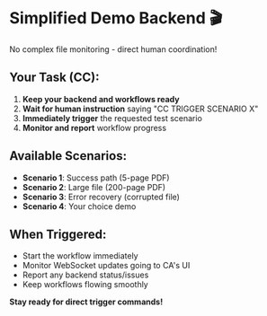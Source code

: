 # Simplified Demo Backend 🎬

No complex file monitoring - direct human coordination!

## Your Task (CC):
1. **Keep your backend and workflows ready**
2. **Wait for human instruction** saying "CC TRIGGER SCENARIO X"
3. **Immediately trigger** the requested test scenario
4. **Monitor and report** workflow progress

## Available Scenarios:
- **Scenario 1**: Success path (5-page PDF)
- **Scenario 2**: Large file (200-page PDF) 
- **Scenario 3**: Error recovery (corrupted file)
- **Scenario 4**: Your choice demo

## When Triggered:
- Start the workflow immediately
- Monitor WebSocket updates going to CA's UI
- Report any backend status/issues
- Keep workflows flowing smoothly

**Stay ready for direct trigger commands!**